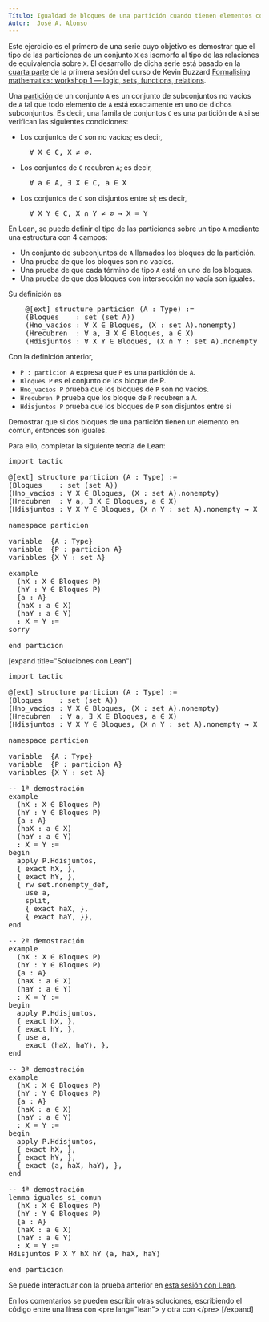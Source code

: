 ```yaml
---
Título: Igualdad de bloques de una partición cuando tienen elementos comunes
Autor:  José A. Alonso
---
```


Este ejercicio es el primero de una serie cuyo objetivo es demostrar que el tipo de las particiones de un conjunto `X` es isomorfo al tipo de las relaciones de equivalencia sobre `X`. El desarrollo de dicha serie está basado en la [cuarta parte](https://bit.ly/3AQWY7o) de la primera sesión del curso de Kevin Buzzard [Formalising mathematics: workshop 1 — logic, sets, functions, relations](https://bit.ly/3kJo231).

Una [partición](https://bit.ly/3uplABS) de un conjunto `A` es un conjunto de subconjuntos no vacíos de `A` tal que todo elemento de `A` está exactamente en uno de dichos subconjuntos. Es decir, una famila de conjuntos `C` es una partición de `A` si se verifican las siguientes condiciones:

+ Los conjuntos de `C` son no vacíos; es decir,
<pre lang="text">
     ∀ X ∈ C, X ≠ ∅.
</pre>
+ Los conjuntos de `C` recubren `A`; es decir,
<pre lang="text">
     ∀ a ∈ A, ∃ X ∈ C, a ∈ X
</pre>
+ Los conjuntos de `C` son disjuntos entre sí; es decir,
<pre lang="text">
     ∀ X Y ∈ C, X ∩ Y ≠ ∅ → X = Y
</pre>

En Lean, se puede definir el tipo de las particiones sobre un tipo `A` mediante una estructura con 4 campos:

+ Un conjunto de subconjuntos de `A` llamados los bloques de la partición.
+ Una prueba de que los bloques son no vacíos.
+ Una prueba de que cada término de tipo `A` está en uno de los bloques.
+ Una prueba de que dos bloques con intersección no vacía son iguales.

Su definición es
<pre lang="text">
    @[ext] structure particion (A : Type) :=
    (Bloques    : set (set A))
    (Hno_vacios : ∀ X ∈ Bloques, (X : set A).nonempty)
    (Hrecubren  : ∀ a, ∃ X ∈ Bloques, a ∈ X)
    (Hdisjuntos : ∀ X Y ∈ Bloques, (X ∩ Y : set A).nonempty → X = Y)
</pre>

Con la definición anterior,

+ `P : particion A` expresa que `P` es una partición de `A`.
+ `Bloques P` es el conjunto de los bloque de P.
+ `Hno_vacios P` prueba que los bloques de `P` son no vacíos.
+ `Hrecubren P` prueba que los bloque de `P` recubren a `A`.
+ `Hdisjuntos P` prueba que los bloques de `P` son disjuntos entre sí

Demostrar que si dos bloques de una partición tienen un elemento en común, entonces son iguales.

Para ello, completar la siguiente teoría de Lean:

<pre lang="lean">
import tactic

@[ext] structure particion (A : Type) :=
(Bloques    : set (set A))
(Hno_vacios : ∀ X ∈ Bloques, (X : set A).nonempty)
(Hrecubren  : ∀ a, ∃ X ∈ Bloques, a ∈ X)
(Hdisjuntos : ∀ X Y ∈ Bloques, (X ∩ Y : set A).nonempty → X = Y)

namespace particion

variable  {A : Type}
variable  {P : particion A}
variables {X Y : set A}

example
  (hX : X ∈ Bloques P)
  (hY : Y ∈ Bloques P)
  {a : A}
  (haX : a ∈ X)
  (haY : a ∈ Y)
  : X = Y :=
sorry

end particion
</pre>

[expand title="Soluciones con Lean"]

<pre lang="lean">
import tactic

@[ext] structure particion (A : Type) :=
(Bloques    : set (set A))
(Hno_vacios : ∀ X ∈ Bloques, (X : set A).nonempty)
(Hrecubren  : ∀ a, ∃ X ∈ Bloques, a ∈ X)
(Hdisjuntos : ∀ X Y ∈ Bloques, (X ∩ Y : set A).nonempty → X = Y)

namespace particion

variable  {A : Type}
variable  {P : particion A}
variables {X Y : set A}

-- 1ª demostración
example
  (hX : X ∈ Bloques P)
  (hY : Y ∈ Bloques P)
  {a : A}
  (haX : a ∈ X)
  (haY : a ∈ Y)
  : X = Y :=
begin
  apply P.Hdisjuntos,
  { exact hX, },
  { exact hY, },
  { rw set.nonempty_def,
    use a,
    split,
    { exact haX, },
    { exact haY, }},
end

-- 2ª demostración
example
  (hX : X ∈ Bloques P)
  (hY : Y ∈ Bloques P)
  {a : A}
  (haX : a ∈ X)
  (haY : a ∈ Y)
  : X = Y :=
begin
  apply P.Hdisjuntos,
  { exact hX, },
  { exact hY, },
  { use a,
    exact ⟨haX, haY⟩, },
end

-- 3ª demostración
example
  (hX : X ∈ Bloques P)
  (hY : Y ∈ Bloques P)
  {a : A}
  (haX : a ∈ X)
  (haY : a ∈ Y)
  : X = Y :=
begin
  apply P.Hdisjuntos,
  { exact hX, },
  { exact hY, },
  { exact ⟨a, haX, haY⟩, },
end

-- 4ª demostración
lemma iguales_si_comun
  (hX : X ∈ Bloques P)
  (hY : Y ∈ Bloques P)
  {a : A}
  (haX : a ∈ X)
  (haY : a ∈ Y)
  : X = Y :=
Hdisjuntos P X Y hX hY ⟨a, haX, haY⟩

end particion
</pre>

Se puede interactuar con la prueba anterior en <a href="https://leanprover-community.github.io/lean-web-editor/#url=https://raw.githubusercontent.com/jaalonso/Calculemus/main/src/Igualdad_de_bloques_de_una_particion_cuando_tienen_elementos_comunes.lean" rel="noopener noreferrer" target="_blank">esta sesión con Lean</a>.

En los comentarios se pueden escribir otras soluciones, escribiendo el código entre una línea con &#60;pre lang=&quot;lean&quot;&#62; y otra con &#60;/pre&#62;
[/expand]
